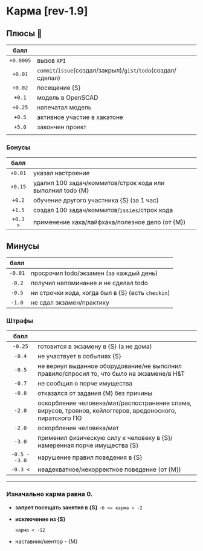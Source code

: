 # Карма  [rev-1.9]


## Плюсы 🍓

|   балл   |  |
|:--------:|:---------|
|  `+0.0005` | вызов `API`                                                   |
|  `+0.01`   | `commit`/`issue`(создал/закрыл)/`gist`/`todo`(cоздал/сделал) |
|  `+0.02`   | посещение {S}                                                |   
|  `+0.1`    | модель в OpenSCAD                                             |   
|  `+0.25`   | напечатал модель                                             |   
|  `+0.5`    | активное участие в хакатоне                                   |
|  `+5.0`    | закончен проект                                               |   
|          |  |   


### Бонусы

| балл   |          |
|:------:|:---------|
| `+0.01`  | указал настроение                                |
| `+0.15`  | удалил 100 задач/коммитов/строк кода или выполнил todo {М}            |
| `+0.2`   | обучение другого участника {S} (за 1 час)        |
| `+1.5`   | создал 100 задач/коммитов/`issies`/строк кода    |
| `+0.3 >` | применение хака/лайфхака/полезное дело (от {М}) |


## Минусы
| балл   |          |
|:------:|:---------|
| `-0.01`  | просрочил todo/экзамен (за каждый день)  |
| `-0.2`   | получил напоминание и не сделал todo             |
| `-0.5`   | ни строчки кода, когда был в {S} (есть `checkin`) |
| `-1.0`   | не сдал экзамен/практику                          |

### Штрафы

| балл   |              |
|:------:|:-------------|
| `-0.25`  | готовится в экзамену в {S} (а не дома)                                       |
| `-0.4`   | не участвует в событиях {S}                                                  |
| `-0.5`   | не вернул выданное оборудование/не выполнил правило/спросил то, что было на экзамене/в H&T |
| `-0.7`   | не сообщил о порче имущества                                               |
| `-0.8`   | отказался от задания {M} без причины                                        |
| `-2.0`   | оскорбление человека/мат/распостранение спама, вирусов, троянов, кейлоггеров, вредоносного, пиратского ПО |
| `-2.0`   | оскорбление человека/мат                                                     |
| `-3.0`   | применил физическую силу к человеку в {S}/намеренная порче имущества {S} |
| `-0.5 - -3.0` | нарушение правил поведения в {S}  |
| `-0.3 <` | неадекватное/некорректное поведение (от {M})                                |


*** 

### Изначально карма равна 0.



- **запрет посещать занятия в {S}**
  `-6 <= карма < -2` 


- **исключение из {S}**

  `карма < -12 `

 
 
 

* наставник/ментор - {М}
